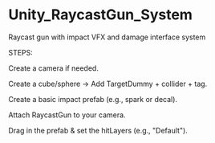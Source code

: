 # Unity_RaycastGun_System
Raycast gun with impact VFX and damage interface system

STEPS:

Create a camera if needed.

Create a cube/sphere → Add TargetDummy + collider + tag.

Create a basic impact prefab (e.g., spark or decal).

Attach RaycastGun to your camera.

Drag in the prefab & set the hitLayers (e.g., "Default").
